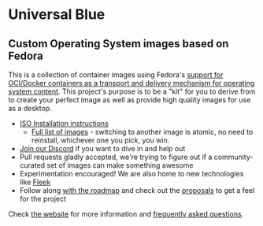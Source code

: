 # Universal Blue
## Custom Operating System images based on Fedora

This is a collection of container images using Fedora's [support for OCI/Docker containers as a transport and delivery mechanism for operating system content](https://fedoraproject.org/wiki/Changes/OstreeNativeContainerStable). This project's purpose is to be a "kit" for you to derive from to create your perfect image as well as provide high quality images for use as a desktop.  

- [ISO Installation instructions](https://ublue.it/installation/)
  - [Full list of images](https://ublue.it/images) - switching to another image is atomic, no need to reinstall, whichever one you pick, you win.  
- [Join our Discord](https://discord.gg/WEu6BdFEtp) if you want to dive in and help out
- Pull requests gladly accepted, we're trying to figure out if a community-curated set of images can make something awesome
- Experimentation encouraged! We are also home to new technologies like [Fleek](https://getfleek.dev/)
- Follow along [with the roadmap](https://github.com/orgs/ublue-os/projects/1) and check out the [proposals](https://github.com/orgs/ublue-os/discussions?discussions_q=is%3Aopen+label%3Aproposal) to get a feel for the project

Check [the website](https://ublue.it) for more information and [frequently asked questions](https://ublue.it/faq/). 
